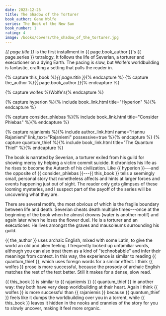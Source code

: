 ```yaml
---
date: 2023-12-25
title: The Shadow of the Torturer
book_author: Gene Wolfe
series: The Book of the New Sun
book_number: 1
rating: 4
image: /books/covers/the_shadow_of_the_torturer.jpg
---
```


<cite class="book-title">{{ page.title }}</cite> is the first installment in
<span class="author-name">{{ page.book_author }}</span>'s <span
class="book-series">{{ page.series }}</span> tetralogy. It follows the life of
Severian, a torturer and executioner on a dying Earth. The pacing is slow, but
Wolfe's worldbuilding is fantastic, crafting a setting that pulls the reader
in.

{% capture this_book %}<cite class="book-title">{{ page.title }}</cite>{% endcapture %}
{% capture the_author %}<span class="author-name">{{ page.book_author }}</span>{% endcapture %}

{% capture wolfes %}<span class="author-name">Wolfe</span>'s{% endcapture %}

{% capture hyperion %}{% include book_link.html title="Hyperion" %}{% endcapture %}

{% capture consider_phlebas %}{% include book_link.html title="Consider Phlebas" %}{% endcapture %}

{% capture rajaniemis %}{% include author_link.html name="Hannu Rajaniemi" link_text="Rajaniemi" possessive=true %}{% endcapture %}
{% capture quantum_thief %}{% include book_link.html title="The Quantum Thief" %}{% endcapture %}

The book is narrated by Severian, a torturer exiled from his guild for showing
mercy by helping a victim commit suicide. It chronicles his life as he rises
to become the Autarch of his civilization. Like {{ hyperion }}---and the
opposite of {{ consider_phlebas }}---{{ this_book }} tells a seemingly small,
personal story that nonetheless affects and hints at larger forces and events
happening just out of sight. The reader only gets glimpses of these looming
mysteries, and I suspect part of the payoff of the series will be uncovering
what they are.

There are several motifs, the most obvious of which is the fragile boundary
between life and death. Severian cheats death multiple times---once at the
beginning of the book when he almost drowns (water is another motif) and again
later when he loses the flower duel. He is a torturer and an executioner. He
lives amongst the graves and mausoleums surrounding his guild.

{{ the_author }} uses archaic English, mixed with some Latin, to give the
world an old and alien feeling. I frequently looked up unfamiliar words,
although you can also treat them as a kind of "technobabble" and infer their
meanings from context. In this way, the experience is similar to reading {{
quantum_thief }}, which uses foreign words for a similar effect. I think {{
wolfes }} prose is more successful, because the prosody of archaic English
matches the rest of the text better. Still it makes for a dense, slow read.

{{ this_book }} is similar to {{ rajaniemis }} {{ quantum_thief }} in another
way: they both have very deep worldbuilding at their heart. Again I think {{
wolfes }} is more successful than {{ rajaniemis }} because {{ quantum_thief }}
feels like it dumps the worldbuilding over you in a torrent, while {{
this_book }} leaves it hidden in the nooks and crannies of the story for you
to slowly uncover, making it feel more organic.

